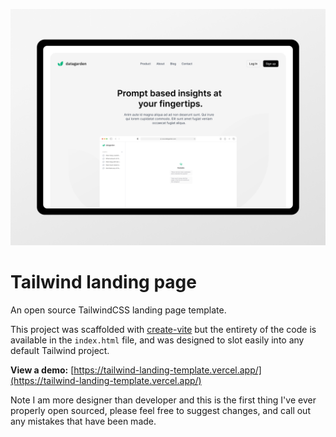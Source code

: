 ![Template preview](https://raw.githubusercontent.com/dave-hawkins/tailwind-landing-template/master/preview.png)

# Tailwind landing page

An open source TailwindCSS landing page template.

This project was scaffolded with [create-vite](https://vitejs.dev/guide/) but the entirety of the code is available in the `index.html` file, and was designed to slot easily into any default Tailwind project.

**View a demo:**
[https://tailwind-landing-template.vercel.app/](https://tailwind-landing-template.vercel.app/)

Note
I am more designer than developer and this is the first thing I've ever properly open sourced, please feel free to suggest changes, and call out any mistakes that have been made.
